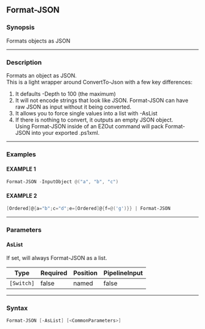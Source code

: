 Format-JSON
-----------




### Synopsis
Formats objects as JSON



---


### Description

Formats an object as JSON.    
This is a light wrapper around ConvertTo-Json with a few key differences:    
1. It defaults -Depth to 100 (the maximum)    
2. It will not encode strings that look like JSON.  Format-JSON can have raw JSON as input without it being converted.    
3. It allows you to force single values into a list with -AsList    
4. If there is nothing to convert, it outputs an empty JSON object.    
Using Format-JSON inside of an EZOut command will pack Format-JSON into your exported .ps1xml.



---


### Examples
#### EXAMPLE 1
```PowerShell
Format-JSON -InputObject @("a", "b", "c")
```

#### EXAMPLE 2
```PowerShell
[Ordered]@{a="b";c="d";e=[Ordered]@{f=@('g')}} | Format-JSON
```



---


### Parameters
#### **AsList**

If set, will always Format-JSON as a list.






|Type      |Required|Position|PipelineInput|
|----------|--------|--------|-------------|
|`[Switch]`|false   |named   |false        |





---


### Syntax
```PowerShell
Format-JSON [-AsList] [<CommonParameters>]
```

